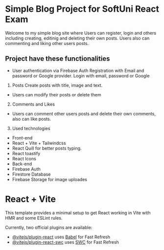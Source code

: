Simple Blog Project for SoftUni React Exam
==========================================
Welcome to my simple blog site where Users can register, login and others including creating, editinig and deleting their own posts.
Users also can commenting and liking other users posts.

Project have these functionalities
----------------------------------
* User authentication via Firebase Auth
Registration with Email and password or Google provider.
Login with email, password or Google
1.  Posts
Create posts with title, image and text.
* Users can modify their posts or delete them
2. Comments and Likes
* Users can comment other users posts and delete their own comments, also can like posts.
3. Used technologies
* Front-end
* React + Vite + Tailwindcss
* React Quill for better posts typing.
* React toastify 
* React Icons
* Back-end
* Firebase Auth
* Firestore Database
* Firebase Storage for image uploades


# React + Vite

This template provides a minimal setup to get React working in Vite with HMR and some ESLint rules.

Currently, two official plugins are available:

- [@vitejs/plugin-react](https://github.com/vitejs/vite-plugin-react/blob/main/packages/plugin-react/README.md) uses [Babel](https://babeljs.io/) for Fast Refresh
- [@vitejs/plugin-react-swc](https://github.com/vitejs/vite-plugin-react-swc) uses [SWC](https://swc.rs/) for Fast Refresh
